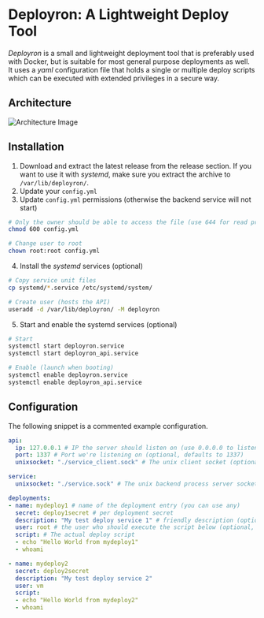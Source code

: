 # Deployron: A Lightweight Deploy Tool
_Deployron_ is a small and lightweight deployment tool that is preferably used with Docker, but is suitable for most general purpose deployments as well.  
It uses a _yaml_ configuration file that holds a single or multiple deploy scripts which can be executed with extended privileges in a secure way.

## Architecture
![Architecture Image](http://i.imgur.com/zCq1YLQ.png)

## Installation
1. Download and extract the latest release from the release section. If you want to use it with _systemd_, make sure you extract the archive to `/var/lib/deployron/`.
2. Update your `config.yml`
3. Update `config.yml` permissions (otherwise the backend service will not start)
  ```bash
  # Only the owner should be able to access the file (use 644 for read privileges by others)
  chmod 600 config.yml

  # Change user to root
  chown root:root config.yml
  ```
4. Install the _systemd_ services (optional)
  ```bash
  # Copy service unit files
  cp systemd/*.service /etc/systemd/system/

  # Create user (hosts the API)
  useradd -d /var/lib/deployron/ -M deployron
  ```

5. Start and enable the systemd services (optional)
  ```bash
  # Start
  systemctl start deployron.service
  systemctl start deployron_api.service

  # Enable (launch when booting)
  systemctl enable deployron.service
  systemctl enable deployron_api.service
  ```

## Configuration
The following snippet is a commented example configuration.
```yml
api:
  ip: 127.0.0.1 # IP the server should listen on (use 0.0.0.0 to listen on all interfaces)
  port: 1337 # Port we're listening on (optional, defaults to 1337)
  unixsocket: "./service_client.sock" # The unix client socket (optional)

service:
  unixsocket: "./service.sock" # The unix backend process server socket (optional)

deployments:
- name: mydeploy1 # name of the deployment entry (you can use any)
  secret: deploy1secret # per deployment secret
  description: "My test deploy service 1" # friendly description (optional)
  user: root # the user who should execute the script below (optional, defaults to root)
  script: # The actual deploy script
  - echo "Hello World from mydeploy1"
  - whoami

- name: mydeploy2
  secret: deploy2secret
  description: "My test deploy service 2"
  user: vm
  script:
  - echo "Hello World from mydeploy2"
  - whoami

```
